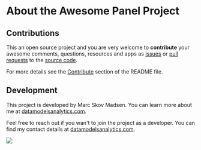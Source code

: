 # About the Awesome Panel Project

## Contributions

This an open source project and you are very welcome to **contribute** your awesome
comments, questions, resources and apps as
[issues](https://github.com/MarcSkovMadsen/awesome-panel/issues) or
[pull requests](https://github.com/MarcSkovMadsen/awesome-panel/pulls)
to the [source code](https://github.com/MarcSkovMadsen/awesome-panel).

For more details see the [Contribute](https://github.com/marcskovmadsen/awesome-panel#contribute) section of the README file.

## Development

This project is developed by Marc Skov Madsen. You can learn more about me at
[datamodelsanalytics.com](https://datamodelsanalytics.com).

Feel free to reach out if you wan't to join the project as a developer. You can find my contact details at [datamodelsanalytics.com](https://datamodelsanalytics.com).

[<img src="https://github.com/MarcSkovMadsen/awesome-panel/blob/master/assets/images/datamodelsanalytics.png?raw=true" style="max-width: 100%">](https://datamodelsanalytics.com)

<br/><br/><br/>